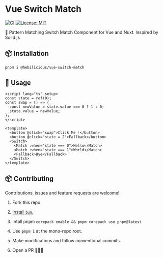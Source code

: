 # Vue Switch Match

[![CI](https://github.com/Hebilicious/vue-switch-match/actions/workflows/ci.yaml/badge.svg)](https://github.com/Hebilicious/vue-switch-match/actions/workflows/ci.yaml)
[![License: MIT](https://img.shields.io/badge/License-MIT-yellow.svg)](https://opensource.org/licenses/MIT)

🚀 Pattern Matching Switch Match Component for Vue and Nuxt. Inspired by Solid.js

## 📦 Installation

```bash
pnpm i @hebilicious/vue-switch-match
```

## 🚀 Usage

```vue
<script lang="ts" setup>
const state = ref(0);
const swap = () => {
  const newValue = state.value === 0 ? 1 : 0;
  state.value = newValue;
};
</script>

<template>
  <button @click="swap">Click Me !</button>
  <button @click="state = 2">Fallback</button>
  <Switch>
    <Match :when="state === 0">Hello</Match>
    <Match :when="state === 1">World</Match>
    <Fallback>Bye</Fallback>
  </Switch>
</template>
```

## 📦 Contributing

Contributions, issues and feature requests are welcome!

1. Fork this repo

2. [Install `bun`.](https://bun.sh/docs/installation)

3. Intall pnpm `corepack enable && pnpm corepack use pnpm@latest`

4. Use `pnpm i` at the mono-repo root.

5. Make modifications and follow conventional commits.

6. Open a PR 🚀🚀🚀
